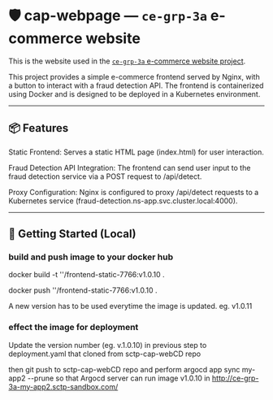 # 🛡️ cap-webpage — `ce-grp-3a` e-commerce website

This is the website used in the [`ce-grp-3a` e-commerce website project](http://ce-grp-3a-my-app2.sctp-sandbox.com/). 

This project provides a simple e-commerce frontend served by Nginx, with a button to interact with a fraud detection API. The frontend is containerized using Docker and is designed to be deployed in a Kubernetes environment.

---

## 📦 Features
Static Frontend: Serves a static HTML page (index.html) for user interaction.

Fraud Detection API Integration: The frontend can send user input to the fraud detection service via a POST request to /api/detect.

Proxy Configuration: Nginx is configured to proxy /api/detect requests to a Kubernetes service (fraud-detection.ns-app.svc.cluster.local:4000).

---

## 🚀 Getting Started (Local)

### build and push image to your docker hub
docker build -t '<dockerhub-username>'/frontend-static-7766:v1.0.10 .

docker push '<dockerhub-username>'/frontend-static-7766:v1.0.10 .

A new version has to be used everytime the image is updated. eg. v1.0.11

### effect the image for deployment 
Update the version number (eg. v.1.0.10) in previous step to deployment.yaml that cloned from sctp-cap-webCD repo

then git push to sctp-cap-webCD repo and perform
argocd app sync my-app2  --prune
so that Argocd server can run image v1.0.10 in http://ce-grp-3a-my-app2.sctp-sandbox.com/
 